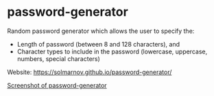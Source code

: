 # password-generator
Random password generator which allows the user to specify the: 
*  Length of password (between 8 and 128 characters), and 
*  Character types to include in the password (lowercase, uppercase, numbers, special characters)

Website: https://solmarnov.github.io/password-generator/

[Screenshot of password-generator](https://user-images.githubusercontent.com/59265518/76155651-dbb48c80-6142-11ea-87eb-6a8d37f4f14f.png)
